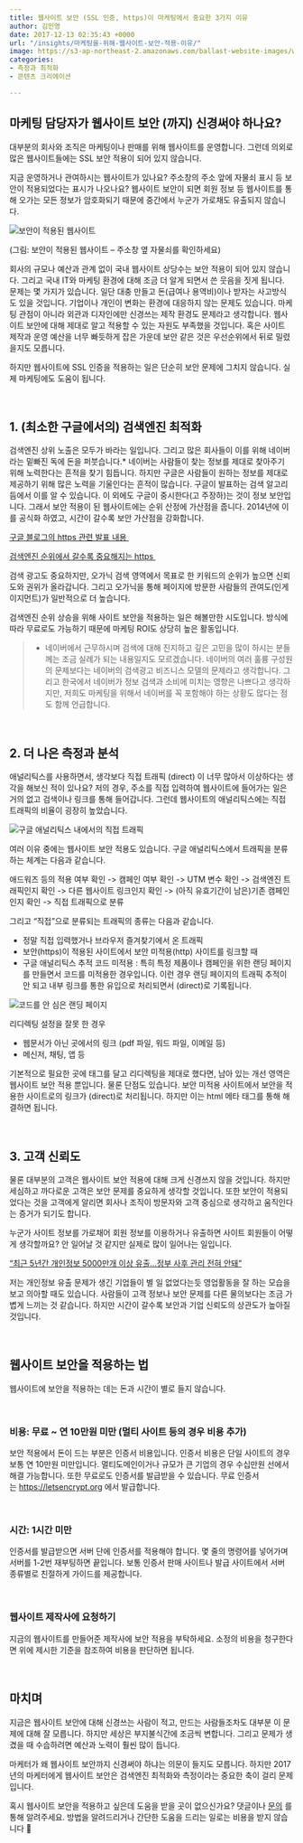 ```yaml
---
title: 웹사이트 보안 (SSL 인증, https)이 마케팅에서 중요한 3가지 이유
author: 김민영
date: 2017-12-13 02:35:43 +0000
url: "/insights/마케팅을-위해-웹사이트-보안-적용-이유/"
image: https://s3-ap-northeast-2.amazonaws.com/ballast-website-images/wp-content/uploads/2017/02/15110119/img-3.png
categories:
- 측정과 최적화
- 콘텐츠 크리에이션

---
```

## 마케팅 담당자가 웹사이트 보안 (까지) 신경써야 하나요?

대부분의 회사와 조직은 마케팅이나 판매를 위해 웹사이트를 운영합니다. 그런데 의외로 많은 웹사이트들에는 SSL 보안 적용이 되어 있지 않습니다.

지금 운영하거나 관여하시는 웹사이트가 있나요? 주소창의 주소 앞에 자물쇠 표시 등 보안이 적용되었다는 표시가 나오나요? 웹사이트 보안이 되면 회원 정보 등 웹사이트를 통해 오가는 모든 정보가 암호화되기 때문에 중간에서 누군가 가로채도 유출되지 않습니다.

![보안이 적용된 웹사이트](https://s3-ap-northeast-2.amazonaws.com/ballast-website-images/wp-content/uploads/2017/12/13113056/ssl_site.png "보안이 적용된 웹사이트 – 주소창 옆 자물쇠를 확인하세요")

\(그림: 보안이 적용된 웹사이트 – 주소창 옆 자물쇠를 확인하세요)

회사의 규모나 예산과 관계 없이 국내 웹사이트 상당수는 보안 적용이 되어 있지 않습니다. 그리고 국내 IT와 마케팅 환경에 대해 조금 더 알게 되면서 쓴 웃음을 짓게 됩니다. 문제는 몇 가지가 있습니다. 일단 대충 만들고 돈(급여나 용역비)이나 받자는 사고방식도 있을 것입니다. 기업이나 개인이 변화는 환경에 대응하지 않는 문제도 있습니다. 마케팅 관점이 아니라 외관과 디자인에만 신경쓰는 제작 환경도 문제라고 생각합니다. 웹사이트 보안에 대해 제대로 알고 적용할 수 있는 자원도 부족했을 것입니다. 혹은 사이트 제작과 운영 예산을 너무 빠듯하게 잡은 가운데 보안 같은 것은 우선순위에서 뒤로 밀렸을지도 모릅니다.

하지만 웹사이트에 SSL 인증을 적용하는 일은 단순히 보안 문제에 그치지 않습니다. 실제 마케팅에도 도움이 됩니다.

&nbsp;
## 1. (최소한 구글에서의) 검색엔진 최적화

검색엔진 상위 노출은 모두가 바라는 일입니다. 그리고 많은 회사들이 이를 위해 네이버라는 밑빠진 독에 돈을 퍼붓습니다.\* 네이버는 사람들이 찾는 정보를 제대로 찾아주기 위해 노력한다는 흔적을 찾기 힘듭니다. 하지만 구글은 사람들이 원하는 정보를 제대로 제공하기 위해 많은 노력을 기울인다는 흔적이 많습니다. 구글이 발표하는 검색 알고리듬에서 이를 알 수 있습니다. 이 외에도 구글이 중시한다(고 주장하)는 것이 정보 보안입니다. 그래서 보안 적용이 된 웹사이트에는 순위 산정에 가산점을 줍니다. 2014년에 이를 공식화 하였고, 시간이 갈수록 보안 가산점을 강화합니다.

[구글 블로그의 https 관련 발표 내용 ](https://webmasters.googleblog.com/2014/08/https-as-ranking-signal.html)

[검색엔진 순위에서 갈수록 중요해지는 https ](https://www.sangfroidwebdesign.com/search-engine-optimization-seo/google-https-ranking/)

검색 광고도 중요하지만, 오가닉 검색 영역에서 목표로 한 키워드의 순위가 높으면 신뢰도와 권위가 올라갑니다. 그리고 오가닉을 통해 페이지에 방문한 사람들의 관여도(인게이지먼트)가 일반적으로 더 높습니다.

검색엔진 순위 상승을 위해 사이트 보안을 적용하는 일은 해볼만한 시도입니다. 방식에 따라 무료로도 가능하기 때문에 마케팅 ROI도 상당히 높은 활동입니다.

> * 네이버에서 근무하시며 검색에 대해 진지하고 깊은 고민을 많이 하시는 분들께는 조금 실례가 되는 내용일지도 모르겠습니다. 네이버의 여러 훌륭 구성원의 문제보다는 네이버의 검색광고 비즈니스 모델의 문제라고 생각합니다. 그리고 한국에서 네이버가 정보 검색과 소비에 미치는 영향은 나쁘다고 생각하지만, 저희도 마케팅을 위해서 네이버를 꼭 포함해야 하는 상황도 많다는 점도 함께 언급합니다.

&nbsp;
## 2. 더 나은 측정과 분석

애널리틱스를 사용하면서, 생각보다 직접 트래픽 (direct) 이 너무 많아서 이상하다는 생각을 해보신 적이 있나요? 저의 경우, 주소를 직접 입력하여 웹사이트에 들어가는 일은 거의 없고 검색이나 링크를 통해 들어갑니다. 그런데 웹사이트의 애널리틱스에는 직접 트래픽의 비율이 굉장히 높았습니다.

![구글 애널리틱스 내에서의 직접 트래픽](https://s3-ap-northeast-2.amazonaws.com/ballast-website-images/wp-content/uploads/2017/12/13112803/direct.png "구글 애널리틱스 내에서의 직접 트래픽")

여러 이유 중에는 웹사이트 보안 적용도 있습니다. 구글 애널리틱스에서 트래픽을 분류하는 체계는 다음과 같습니다.

애드워즈 등의 적용 여부 확인 -> 캠페인 여부 확인 -> UTM 변수 확인 -> 검색엔진 트래픽인지 확인 -> 다른 웹사이트 링크인지 확인 -> (아직 유효기간이 남은)기존 캠페인인지 확인 -> 직접 트래픽으로 분류

그리고 “직접”으로 분류되는 트래픽의 종류는 다음과 같습니다.

* 정말 직접 입력했거나 브라우저 즐겨찾기에서 온 트래픽
* 보안(https)이 적용된 사이트에서 보안 미적용(http) 사이트를 링크할 때
* 구글 애널리틱스 추적 코드 미적용 : 특히 특정 제품이나 캠페인을 위한 랜딩 페이지를 만들면서 코드를 미적용한 경우입니다. 이런 경우 랜딩 페이지의 트래픽 추적이 안 되고 내부 링크를 통한 유입으로 처리되면서 (direct)로 기록됩니다.

![코드를 안 심은 랜딩 페이지](https://s3-ap-northeast-2.amazonaws.com/ballast-website-images/wp-content/uploads/2017/12/13112936/humanvsGA.png "마케터의 생각과 구글 애널리틱스의 이해 차이")

리디렉팅 설정을 잘못 한 경우

* 웹문서가 아닌 곳에서의 링크 (pdf 파일, 워드 파일, 이메일 등)
* 메신저, 채팅, 앱 등

기본적으로 필요한 곳에 태그를 달고 리디렉팅을 제대로 했다면, 남아 있는 개선 영역은 웹사이트 보안 적용 뿐입니다. 물론 단점도 있습니다. 보안 미적용 사이트에서 보안을 적용한 사이트로의 링크가 (direct)로 처리됩니다. 하지만 이는 html 메타 태그를 통해 해결하면 됩니다.

&nbsp;
## 3. 고객 신뢰도

물론 대부분의 고객은 웹사이트 보안 적용에 대해 크게 신경쓰지 않을 것입니다. 하지만 세심하고 까다로운 고객은 보안 문제를 중요하게 생각할 것입니다. 또한 보안이 적용되었다는 것을 고객에게 알리면 회사나 조직이 방문자와 고객 중심으로 생각하고 움직인다는 증거가 되기도 합니다.

누군가 사이트 정보를 가로채어 회원 정보를 이용하거나 유출하면 사이트 회원들이 어떻게 생각할까요? 안 일어날 것 같지만 실제로 많이 일어나는 일입니다.

[“최근 5년간 개인정보 5000만개 이상 유출…정부 사후 관리 전혀 안돼”](biz.chosun.com/site/data/html_dir/2017/10/02/2017100200605.html)

저는 개인정보 유출 문제가 생긴 기업들이 별 일 없었다는듯 영업활동을 잘 하는 모습을 보고 의아할 때도 있습니다. 사람들이 고객 정보나 보안 문제를 다른 물의보다는 조금 가볍게 느끼는 것 같습니다. 하지만 시간이 갈수록 보안과 기업 신뢰도의 상관도가 높아질 것입니다.

&nbsp;
## 웹사이트 보안을 적용하는 법

웹사이트에 보안을 적용하는 데는 돈과 시간이 별로 들지 않습니다.

&nbsp;
### 비용: 무료 \~ 연 10만원 미만 (멀티 사이트 등의 경우 비용 추가)

보안 적용에서 돈이 드는 부분은 인증서 비용입니다. 인증서 비용은 단일 사이트의 경우 보통 연 10만원 미만입니다. 멀티도메인이거나 규모가 큰 기업의 경우 수십만원 선에서 해결 가능합니다. 또한 무료로도 인증서를 발급받을 수 있습니다. 무료 인증서는 https://letsencrypt.org 에서 발급합니다.

&nbsp;
### 시간: 1시간 미만

인증서를 발급받으면 서버 단에 인증서를 적용해야 합니다. 몇 줄의 명령어를 넣어가며 서버를 1-2번 재부팅하면 끝입니다. 보통 인증서 판매 사이트나 발급 사이트에서 서버 종류별로 친절하게 가이드를 제공합니다.

&nbsp;
### 웹사이트 제작사에 요청하기

지금의 웹사이트를 만들어준 제작사에 보안 적용을 부탁하세요. 소정의 비용을 청구한다면 위에 제시한 기준을 참조하여 비용을 판단하면 됩니다.

&nbsp;
## 마치며

지금은 웹사이트 보안에 대해 신경쓰는 사람이 적고, 만드는 사람들조차도 대부분 이 문제에 대해 잘 모릅니다. 하지만 세상은 부지불식간에 조금씩 변합니다. 그리고 문제가 생겼을 때 수습하려면 예산과 노력이 훨씬 많이 듭니다.

마케터가 왜 웹사이트 보안까지 신경써야 하냐는 의문이 들지도 모릅니다. 하지만 2017년의 마케터에게 웹사이트 보안은 검색엔진 최적화와 측정이라는 중요한 축이 걸리 문제입니다.

혹시 웹사이트 보안을 적용하고 싶은데 도움을 받을 곳이 없으신가요? 댓글이나 [문의](/contact) 를 통해 알려주세요. 방법을 알려드리거나 간단한 도움을 드리는 일로는 비용을 받지 않습니다 🙂